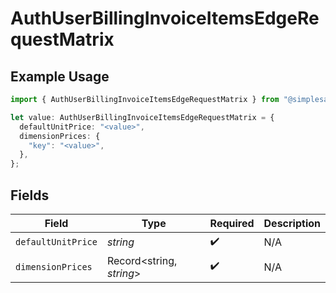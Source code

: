 # AuthUserBillingInvoiceItemsEdgeRequestMatrix

## Example Usage

```typescript
import { AuthUserBillingInvoiceItemsEdgeRequestMatrix } from "@simplesagar/vercel/models/authuser.js";

let value: AuthUserBillingInvoiceItemsEdgeRequestMatrix = {
  defaultUnitPrice: "<value>",
  dimensionPrices: {
    "key": "<value>",
  },
};
```

## Fields

| Field                    | Type                     | Required                 | Description              |
| ------------------------ | ------------------------ | ------------------------ | ------------------------ |
| `defaultUnitPrice`       | *string*                 | :heavy_check_mark:       | N/A                      |
| `dimensionPrices`        | Record<string, *string*> | :heavy_check_mark:       | N/A                      |